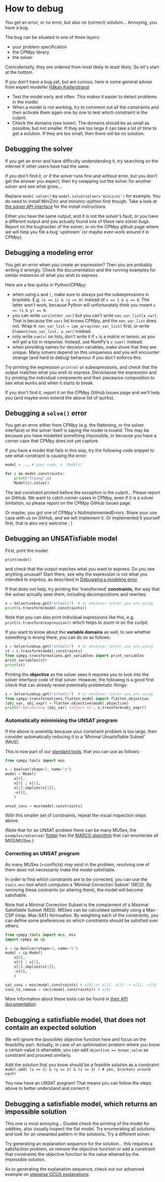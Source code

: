 # How to debug

You get an error, or no error, but also no (correct) solution... Annoying, you have a bug.

The bug can be situated in one of three layers:
- your problem specification
- the CPMpy library
- the solver

Coincidentally, they are ordered from most likely to least likely. So let's start at the bottom.

If you don't have a bug yet, but are curious, here is some general advise from expert modeller [Håkan Kjellerstrand](http://www.hakank.org/):
- Test the model early and often. This makes it easier to detect problems in the model.
- When a model is not working, try to comment out all the constraints and then activate them again one by one to test which constraint is the culprit.
- Check the domains (see lower). The domains should be as small as possible, but not smaller. If they are too large it can take a lot of time to get a solution. If they are too small, then there will be no solution.


## Debugging the solver

If you get an error and have difficulty understanding it, try searching on the internet if other users have had the same.

If you don't find it, or if the solver runs fine and without error, but you don't get the answer you expect; then try swapping out the solver for another solver and see what gives...

Replace `model.solve()` by `model.solve(solver='minizinc')` for example. You do need to install MiniZinc and minizinc-python first though. Take a look at [the solver API interface](./api/solvers.rst) for the install instructions. 

Either you have the same output, and it is not the solver's fault, or you have a different output and you actually found one of these rare solver bugs. Report on the bugtracker of the solver, or on the CPMpy github page where we will help you file a bug 'upstream' (or maybe even work around it in CPMpy).

## Debugging a modeling error

You get an error when you create an expression? Then you are probably writing it wrongly. Check the documentation and the running examples for similar instances of what you wish to express.

Here are a few quirks in Python/CPMpy:
  - when using `&` and `|`, make sure to always put the subexpressions in brackets. E.g. `(x == 1) & (y == 0)` instead of `x == 1 & y == 0`. The latter won't work, because Python will unfortunately think you meant `x == (1 & y) == 0`.
  - you can write `vars[other_var]` but you can't write `non_var_list[a_var]`. That is because the `vars` list knows CPMpy, and the `non_var_list` does not. Wrap it: `non_var_list = cpm_array(non_var_list)` first, or write `Element(non_var_list, a_var)` instead.
  - only write `sum(v)` on lists, don't write it if `v` is a matrix or tensor, as you will get a list in response. Instead, use NumPy's `v.sum()` instead.
  - when providing names for decision variables, make shure that they are unique. Many solvers depend on this uniqueness and you will encounter strange (and hard to debug) behaviour if you don't enforce this.

Try printing the expression `print(e)` or subexpressions, and check that the output matches what you wish to express. Decompose the expression and try printing the individual components and their piecewice composition to see what works and when it starts to break.

If you don't find it, report it on the CPMpy GitHub Issues page and we'll help you (and maybe even extend the above list of quirks).

## Debugging a `solve()` error

You get an error either from CPMpy (e.g. the flattening, or the solver interface) or the solver itself is saying the model is invalid. This may be because you have modelled something impossible, or because you have a corner case that CPMpy does not yet capture.

If you have a model that fails in this way, try the following code snippet to see what constraint is causing the error:

```python
model = ... # your code, a `Model()`

for c in model.constraints:
    print("Trying",c)
    Model(c).solve()
```

The last constraint printed before the exception is the culprit... Please report on GitHub. We want to catch corner cases in CPMpy, even if it is a solver limitation, so please report on the CPMpy GitHub Issues page.

Or maybe, you got one of CPMpy's NotImplementedErrors. Share your use case with us on GitHub, and we will implement it. Or implemented it yourself first, that is also very welcome ; )

## Debugging an UNSATisfiable model

First, print the model:

```print(model)```

and check that the output matches what you want to express. Do you see anything unusual? Start there, see why the expression is not what you intended to express, as described in [Debugging a modeling error](#debugging-a-modeling-error).

If that does not help, try printing the 'transformed' **constraints**, the way that the solver actually sees them, including decompositions and rewrites:

```python
s = SolverLookup.get("ortools")  # or whatever solver you are using
print(s.transform(model.constraints))
```

Note that you can also print individual expressions like this, e.g. `print(s.transform(expression))` which helps to zoom in on the curlpit.

If you want to know about the **variable domains** as well, to see whether something is wrong there, you can do so as follows:

```python
s = SolverLookup.get("ortools")  # or whatever solver you are using
ct = s.transform(model.constraints)
from cpmpy.transformations.get_variables import print_variables
print_variables(ct)
print(ct)
```

Printing the **objective** as the solver sees it requires you to look into the solver interface code of that solver. However, the following is a good first check that can already reveal potentially problematic things:

```python
s = SolverLookup.get("ortools")  # or whatever solver you are using
from cpmpy.transformations.flatten_model import flatten_objective
(obj_var, obj_expr) = flatten_objective(model.objective)
print(f"Optimizing {obj_var} subject to", s.transform(obj_expr))
``` 

### Automatically minimising the UNSAT program
If the above is unwieldy because your constraint problem is too large, then consider automatically reducing it to a 'Minimal Unsatisfiable Subset' (MUS).

This is now part of our [standard tools](./api/tools.rst), that you can use as follows:

```python
from cpmpy.tools import mus

x = boolvar(shape=3, name="x")
model = Model(
    x[0],
    x[0] | x[1],
    x[2].implies(x[1]),
    ~x[0],
    )

unsat_cons = mus(model.constraints)
```

With this smaller set of constraints, repeat the visual inspection steps above.

(Note that for an UNSAT problem there can be many MUSes, the `examples/advanced/` [folder](https://github.com/CPMpy/cpmpy/tree/master/examples/advanced) has the [MARCO algorithm](https://github.com/CPMpy/cpmpy/blob/master/examples/advanced/marco_musmss_enumeration.py) that can enumerate all MSS/MUSes.)

### Correcting an UNSAT program

As many MUSes (=conflicts) may exist in the problem, resolving one of them does not necessarily make the model satisfiable.

In order to find which constraints are to be corrected, you can use the `tools.mcs` tool which computes a 'Minimal Correction Subset' (MCS).
By removing these contraints (or altering them), the model will become satisfiable.

Note that a Minimal Correction Subset is the complement of a Maximal Satisfiable Subset (MSS).
MSSes can be calculated optimally using a Max-CSP (resp. Max-SAT) formuation.
By weighting each of the constraints, you can define some preferences on which constraints should be satisfied over others.

```python
from cpmpy.tools import mcs, mss
import cpmpy as cp

x = cp.boolvar(shape=3, name="x")
model = cp.Model(
    x[0],
    x[0] | x[1],
    x[2].implies(x[1]),
    ~x[0],
    )

sat_cons = mss(model.constraints) # x[0] or x[1], x[2] -> x[1], ~x[0]
cons_to_remove = (mcs(model.constraints)) # x[0]
```

More information about these tools can be found in [their API documentation](./api/tools/explain.rst).

## Debugging a satisfiable model, that does not contain an expected solution

We will ignore the (possible) objective function here and focus on the feasibility part. 
Actually, in case of an optimisation problem where you know a certain value is attainable, you can add `objective == known_value` as constraint and proceed similarly.

Add the solution that you know should be a feasible solution as a constraint:
`model.add( (x == 1) & (y == 2) & (z == 3) ) # yes, brackets around each!`

You now have an UNSAT program! That means you can follow the steps above to better understand and correct it.

## Debugging a satisfiable model, which returns an impossible solution

This one is most annoying... Double check the printing of the model for oddities, also visually inspect the flat model. Try enumerating all solutions and look for an unwanted pattern in the solutions. Try a different solver. 

Try generating an explanation sequence for the solution... this requires a satisfaction problem, so remove the objective function or add a constraint that constraints the objective function to the value attained by the impossible solution.

As to generating the explanation sequence, check out our advanced example on [stepwise OCUS explanations](https://github.com/CPMpy/cpmpy/blob/master/examples/advanced/ocus_explanations.py).

